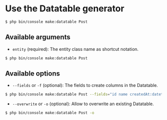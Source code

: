 # Use the Datatable generator

``` bash
$ php bin/console make:datatable Post
```

## Available arguments

- `entity` (required): The entity class name as shortcut notation.

``` bash
$ php bin/console make:datatable Post
```

## Available options

- `--fields` or `-f` (optional): The fields to create columns in the Datatable.

``` bash
$ php bin/console make:datatable Post --fields="id name createdAt:datetime"
```

- `--overwrite` or `-o` (optional): Allow to overwrite an existing Datatable.

``` bash
$ php bin/console make:datatable Post -o
```
